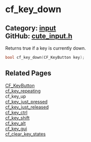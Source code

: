 [//]: # (This file is automatically generated by Cute Framework's docs parser.)
[//]: # (Do not edit this file by hand!)
[//]: # (See: https://github.com/RandyGaul/cute_framework/blob/master/samples/docs_parser.cpp)
[](../header.md ':include')

# cf_key_down

Category: [input](/api_reference?id=input)  
GitHub: [cute_input.h](https://github.com/RandyGaul/cute_framework/blob/master/include/cute_input.h)  
---

Returns true if a key is currently down.

```cpp
bool cf_key_down(CF_KeyButton key);
```

## Related Pages

[CF_KeyButton](/input/cf_keybutton.md)  
[cf_key_repeating](/input/cf_key_repeating.md)  
cf_key_up  
[cf_key_just_pressed](/input/cf_key_just_pressed.md)  
[cf_key_just_released](/input/cf_key_just_released.md)  
[cf_key_ctrl](/input/cf_key_ctrl.md)  
[cf_key_shift](/input/cf_key_shift.md)  
[cf_key_alt](/input/cf_key_alt.md)  
[cf_key_gui](/input/cf_key_gui.md)  
[cf_clear_key_states](/input/cf_clear_key_states.md)  
